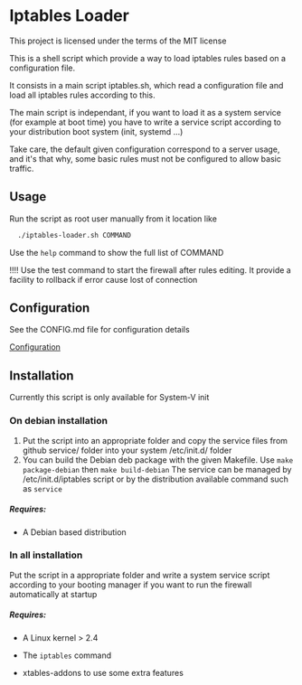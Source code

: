 # Iptables Loader

This project is licensed under the terms of the MIT license

This is a shell script which provide a way to load iptables rules based on a configuration file.

It consists in a main script iptables.sh, which read a configuration file and load all iptables rules according to this.

The main script is independant, if you want to load it as a system service (for example at boot time) you have to write a service script according to your distribution boot system (init, systemd ...)

Take care, the default given configuration correspond to a server usage, and it's that why, some basic rules must not be configured to allow basic traffic.


## Usage

Run the script as root user manually from it location like

```bash
  ./iptables-loader.sh COMMAND  
```

Use the `help` command to show the full list of COMMAND

!!!! Use the test command to start the firewall after rules editing.
It provide a facility to rollback if error cause lost of connection


## Configuration

See the CONFIG.md file for configuration details

[Configuration](CONFIG.md)

## Installation

Currently this script is only available for System-V init

### On debian installation

  1. Put the script into an appropriate folder and copy the service files from github service/ folder into your system /etc/init.d/ folder
  2. You can build the Debian deb package with the given Makefile. Use `make package-debian` then `make build-debian` 
    The service can be managed by /etc/init.d/iptables script or by the distribution available command such as ```service```

##### Requires:
  * A Debian based distribution


### In all installation

Put the script in a appropriate folder and write a system service script according to your booting manager if you want to run the firewall automatically at startup

##### Requires:
  * A Linux kernel > 2.4
  * The `iptables` command

  * xtables-addons to use some extra features